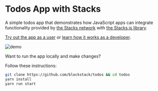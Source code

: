# Todos App with Stacks

A simple todos app that demonstrates how JavaScript apps can integrate functionality provided by [the Stacks network](https://stacks.co/) with [the Stacks.js library](https://github.com/blockstack/stacks.js).

[Try out the app as a user](https://todos.blockstack.org) or [learn how it works as a developer](https://docs.blockstack.org/authentication/building-todo-app).

![demo](./public/demo.png)

Want to run the app locally and make changes?

Follow these instructions:

``` bash
git clone https://github.com/blockstack/todos && cd todos
yarn install
yarn run start
```

